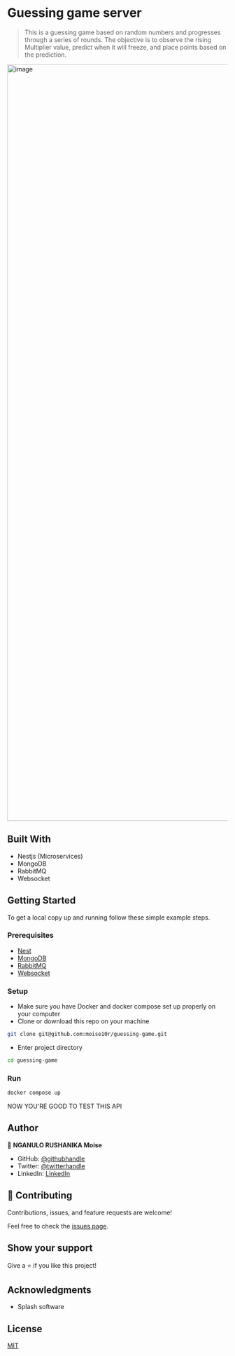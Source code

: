 # Guessing game server

> This is a guessing game based on random numbers and progresses through a series of rounds. The objective is to observe the rising Multiplier value, predict when it will freeze, and place points based on the prediction.

<img width="1728" alt="image" src="https://github.com/moise10r/budget-app/assets/57562869/c9ae8e36-7eae-4268-9978-d4d9c6dd34d3">

## Built With

- Nestjs (Microservices)
- MongoDB
- RabbitMQ
- Websocket

## Getting Started

To get a local copy up and running follow these simple example steps.

### Prerequisites

- [Nest](https://docs.nestjs.com/microservices/basics)
- [MongoDB](https://www.mongodb.com/)
- [RabbitMQ](https://rabbitmq.com/)
- [Websocket](https://socket.io/)

### Setup

- Make sure you have Docker and docker compose set up properly on your computer
- Clone or download this repo on your machine

```sh
git clone git@github.com:moise10r/guessing-game.git
```

- Enter project directory

```sh
cd guessing-game
```

### Run

```sh
docker compose up
```
NOW YOU'RE GOOD TO TEST THIS API
## Author

👤 **NGANULO RUSHANIKA Moise**

- GitHub: [@githubhandle](https://github.com/moise10r)
- Twitter: [@twitterhandle](https://twitter.com/MRushanika)
- LinkedIn: [LinkedIn](https://www.linkedin.com/in/nganulo-rushanika-mo%C3%AFse-626139197/)

## 🤝 Contributing

Contributions, issues, and feature requests are welcome!

Feel free to check the [issues page](../../issues/).

## Show your support

Give a ⭐️ if you like this project!

## Acknowledgments

- Splash software

## License

[MIT](./LICENSE)
